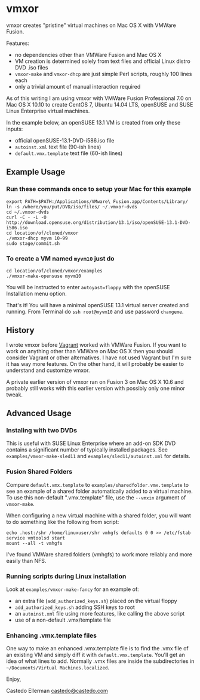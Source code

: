 vmxor
=====

vmxor creates "pristine" virtual machines on Mac OS X with VMWare Fusion.

Features:
* no dependencies other than VMWare Fusion and Mac OS X 
* VM creation is determined solely from text files and official Linux distro DVD .iso files
* `vmxor-make` and `vmxor-dhcp` are just simple Perl scripts, roughly 100 lines each
* only a trivial amount of manual interaction required

As of this writing I am using vmxor with VMWare Fusion Professional 7.0 on Mac
OS X 10.10 to create CentOS 7, Ubuntu 14.04 LTS, openSUSE and SUSE Linux
Enterprise virtual machines.

In the example below, an openSUSE 13.1 VM is created from only these inputs:
* official openSUSE-13.1-DVD-i586.iso file
* `autoinst.xml` text file (90-ish lines)
* `default.vmx.template` text file (60-ish lines)


Example Usage
-------------

### Run these commands once to setup your Mac for this example

```
export PATH=$PATH:/Applications/VMware\ Fusion.app/Contents/Library/
ln -s /where/you/put/DVD/iso/files/ ~/.vmxor-dvds
cd ~/.vmxor-dvds
curl -C - -L -O http://download.opensuse.org/distribution/13.1/iso/openSUSE-13.1-DVD-i586.iso
cd location/of/cloned/vmxor
./vmxor-dhcp myvm 10-99
sudo stage/commit.sh
```

### To create a VM named `myvm10` just do

```
cd location/of/cloned/vmxor/examples
./vmxor-make-opensuse myvm10
```

You will be instructed to enter `autoyast=floppy` with the openSUSE
Installation menu option.

That's it! You will have a minimal openSUSE 13.1 virtual server created and
running. From Terminal do `ssh root@myvm10` and use password `changeme`.


History
-------

I wrote vmxor before [Vagrant](http://www.vagrantup.com) worked with VMWare
Fusion. If you want to work on anything other than VMWare on Mac OS X then you
should consider Vagrant or other alternatives. I have not used Vagrant but I'm
sure it has way more features. On the other hand, it will probably be easier to
understand and customize vmxor.

A private earlier version of vmxor ran on Fusion 3 on Mac OS X 10.6 and
probably still works with this earlier version with possibly only one minor
tweak.


Advanced Usage
--------------

### Instaling with two DVDs

This is useful with SUSE Linux Enterprise where an add-on SDK DVD contains a
significant number of typically installed packages. See
`examples/vmxor-make-sled11` and `examples/sled11/autoinst.xml` for details.


### Fusion Shared Folders

Compare `default.vmx.template` to `examples/sharedfolder.vmx.template` to see
an example of a shared folder automatically added to a virtual machine. To use
this non-default ".vmx.template" file, use the `--vmxin` argument of `vmxor-make`.

When configuring a new virtual machine with a shared folder, you will want to do
something like the following from script:

```
echo .host:/shr /home/linuxuser/shr vmhgfs defaults 0 0 >> /etc/fstab
service vmtoolsd start
mount --all -t vmhgfs
```

I've found VMWare shared folders (vmhgfs) to work more reliably and more easily
than NFS.


### Running scripts during Linux installation

Look at `examples/vmxor-make-fancy` for an example of:
* an extra file (`add_authorized_keys.sh`) placed on the virtual floppy
* `add_authorized_keys.sh` adding SSH keys to root
* an `autoinst.xml` file using more features, like calling the above script
* use of a non-default .vmx/template file


### Enhancing .vmx.template files

One way to make an enhanced .vmx.template file is to find the .vmx file of an
existing VM and simply diff it with `default.vmx.template`. You'll get an idea
of what lines to add. Normally .vmx files are inside the subdirectories in
`~/Documents/Virtual Machines.localized`.



Enjoy,

Castedo Ellerman <castedo@castedo.com>

